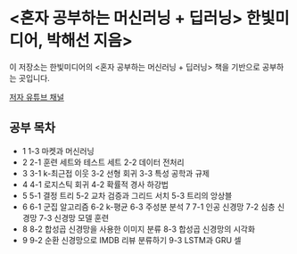 # <혼자 공부하는 머신러닝 + 딥러닝> 한빛미디어, 박해선 지음>
이 저장소는 한빛미디어의 <혼자 공부하는 머신러닝 + 딥러닝> 책을 기반으로 공부하는 곳입니다.

[저자 유튜브 채널](https://www.youtube.com/c/HaesunPark_ML/)
## 공부 목차
- 1
1-3 마켓과 머신러닝
- 2
2-1 훈련 세트와 테스트 세트
2-2 데이터 전처리
- 3
3-1 k-최근접 이웃
3-2 선형 회귀 
3-3 특성 공학과 규제
- 4
4-1 로지스틱 회귀
4-2 확률적 경사 하강법
- 5
5-1 결정 트리
5-2 교차 검증과 그리드 서치
5-3 트리의 앙상블
- 6
6-1 군집 알고리즘
6-2 k-평균
6-3 주성분 분석
7
7-1 인공 신경망
7-2 심층 신경망
7-3 신경망 모델 훈련
- 8
8-2 합성곱 신경망을 사용한 이미지 분류
8-3 합성곱 신경망의 시각화
- 9
9-2 순환 신경망으로 IMDB 리뷰 분류하기
9-3 LSTM과 GRU 셀
